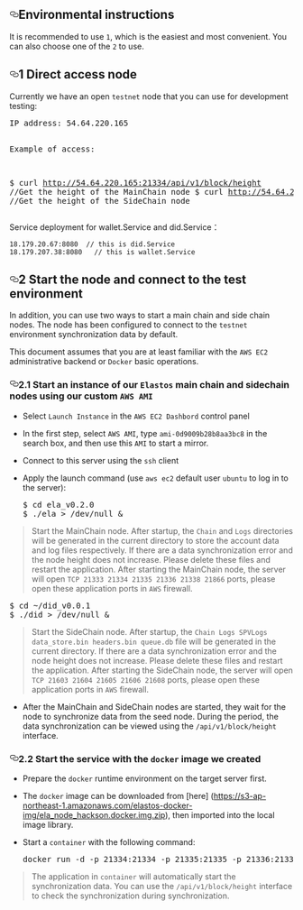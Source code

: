 <article class="markdown-body entry-content" itemprop="text"><h1><a id="user-content-environmental-instructions" class="anchor" aria-hidden="true" href="#environmental-instructions"><svg class="octicon octicon-link" viewBox="0 0 16 16" version="1.1" width="16" height="16" aria-hidden="true"><path fill-rule="evenodd" d="M4 9h1v1H4c-1.5 0-3-1.69-3-3.5S2.55 3 4 3h4c1.45 0 3 1.69 3 3.5 0 1.41-.91 2.72-2 3.25V8.59c.58-.45 1-1.27 1-2.09C10 5.22 8.98 4 8 4H4c-.98 0-2 1.22-2 2.5S3 9 4 9zm9-3h-1v1h1c1 0 2 1.22 2 2.5S13.98 12 13 12H9c-.98 0-2-1.22-2-2.5 0-.83.42-1.64 1-2.09V6.25c-1.09.53-2 1.84-2 3.25C6 11.31 7.55 13 9 13h4c1.45 0 3-1.69 3-3.5S14.5 6 13 6z"></path></svg></a>Environmental instructions</h1>
<p>It is recommended to use <code>1</code>, which is the easiest and most convenient. You can also choose one of the <code>2</code> to use.</p>
<h2><a id="user-content-1-direct-access-node" class="anchor" aria-hidden="true" href="#1-direct-access-node"><svg class="octicon octicon-link" viewBox="0 0 16 16" version="1.1" width="16" height="16" aria-hidden="true"><path fill-rule="evenodd" d="M4 9h1v1H4c-1.5 0-3-1.69-3-3.5S2.55 3 4 3h4c1.45 0 3 1.69 3 3.5 0 1.41-.91 2.72-2 3.25V8.59c.58-.45 1-1.27 1-2.09C10 5.22 8.98 4 8 4H4c-.98 0-2 1.22-2 2.5S3 9 4 9zm9-3h-1v1h1c1 0 2 1.22 2 2.5S13.98 12 13 12H9c-.98 0-2-1.22-2-2.5 0-.83.42-1.64 1-2.09V6.25c-1.09.53-2 1.84-2 3.25C6 11.31 7.55 13 9 13h4c1.45 0 3-1.69 3-3.5S14.5 6 13 6z"></path></svg></a>1 Direct access node</h2>
<p>Currently we have an open <code>testnet</code> node that you can use for development testing:</p>
<div class="highlight highlight-source-shell"><pre>IP address: 54.64.220.165

Example of access:

$ curl http://54.64.220.165:21334/api/v1/block/height    //Get the height of the MainChain node
$ curl http://54.64.220.165:21604/api/v1/block/height    //Get the height of the SideChain node</pre></div>
<p>Service deployment for wallet.Service and did.Service：</p>
<pre><code>18.179.20.67:8080  // this is did.Service
18.179.207.38:8080   // this is wallet.Service
</code></pre>
<h2><a id="user-content-2-start-the-node-and-connect-to-the-test-environment" class="anchor" aria-hidden="true" href="#2-start-the-node-and-connect-to-the-test-environment"><svg class="octicon octicon-link" viewBox="0 0 16 16" version="1.1" width="16" height="16" aria-hidden="true"><path fill-rule="evenodd" d="M4 9h1v1H4c-1.5 0-3-1.69-3-3.5S2.55 3 4 3h4c1.45 0 3 1.69 3 3.5 0 1.41-.91 2.72-2 3.25V8.59c.58-.45 1-1.27 1-2.09C10 5.22 8.98 4 8 4H4c-.98 0-2 1.22-2 2.5S3 9 4 9zm9-3h-1v1h1c1 0 2 1.22 2 2.5S13.98 12 13 12H9c-.98 0-2-1.22-2-2.5 0-.83.42-1.64 1-2.09V6.25c-1.09.53-2 1.84-2 3.25C6 11.31 7.55 13 9 13h4c1.45 0 3-1.69 3-3.5S14.5 6 13 6z"></path></svg></a>2 Start the node and connect to the test environment</h2>
<p>In addition, you can use two ways to start a main chain and side chain nodes. The node has been configured to connect to the <code>testnet</code> environment synchronization data by default.</p>
<p>This document assumes that you are at least familiar with the <code>AWS EC2</code> administrative backend or <code>Docker</code> basic operations.</p>
<h3><a id="user-content-21-start-an-instance-of-our-elastos-main-chain-and-sidechain-nodes-using-our-custom-aws-ami" class="anchor" aria-hidden="true" href="#21-start-an-instance-of-our-elastos-main-chain-and-sidechain-nodes-using-our-custom-aws-ami"><svg class="octicon octicon-link" viewBox="0 0 16 16" version="1.1" width="16" height="16" aria-hidden="true"><path fill-rule="evenodd" d="M4 9h1v1H4c-1.5 0-3-1.69-3-3.5S2.55 3 4 3h4c1.45 0 3 1.69 3 3.5 0 1.41-.91 2.72-2 3.25V8.59c.58-.45 1-1.27 1-2.09C10 5.22 8.98 4 8 4H4c-.98 0-2 1.22-2 2.5S3 9 4 9zm9-3h-1v1h1c1 0 2 1.22 2 2.5S13.98 12 13 12H9c-.98 0-2-1.22-2-2.5 0-.83.42-1.64 1-2.09V6.25c-1.09.53-2 1.84-2 3.25C6 11.31 7.55 13 9 13h4c1.45 0 3-1.69 3-3.5S14.5 6 13 6z"></path></svg></a>2.1 Start an instance of our <code>Elastos</code> main chain and sidechain nodes using our custom <code>AWS AMI</code></h3>
<ul>
<li>
<p>Select <code>Launch Instance</code> in the <code>AWS EC2 Dashbord</code> control panel</p>
</li>
<li>
<p>In the first step, select <code>AWS AMI</code>, type <code>ami-0d9009b28b8aa3bc8</code> in the search box, and then use this <code>AMI</code> to start a mirror.</p>
</li>
<li>
<p>Connect to this server using the <code>ssh</code> client</p>
</li>
<li>
<p>Apply the launch command (use <code>aws ec2</code> default user <code>ubuntu</code> to log in to the server):</p>
<div class="highlight highlight-source-shell"><pre>$ <span class="pl-c1">cd</span> ela_v0.2.0
$ ./ela <span class="pl-k">&gt;</span> /dev/null <span class="pl-k">&amp;</span></pre></div>
</li>
</ul>
<blockquote>
<p>Start the MainChain node. After startup, the <code>Chain</code> and <code>Logs</code> directories will be generated in the current directory to store the account data and log files respectively. If there are a data synchronization error and the node height does not increase. Please delete these files and restart the application.
After starting the MainChain node, the server will open <code>TCP 21333 21334 21335 21336 21338 21866</code> ports, please open these application ports in <code>AWS</code> firewall.</p>
</blockquote>
<div class="highlight highlight-source-shell"><pre>$ <span class="pl-c1">cd</span> <span class="pl-k">~</span>/did_v0.0.1
$ ./did <span class="pl-k">&gt;</span> /dev/null <span class="pl-k">&amp;</span></pre></div>
<blockquote>
<p>Start the SideChain node. After startup, the <code>Chain Logs SPVLogs data_store.bin headers.bin queue.db</code> file will be generated in the current directory. If there are a data synchronization error and the node height does not increase. Please delete these files and restart the application.
After starting the SideChain node, the server will open <code>TCP 21603 21604 21605 21606 21608</code> ports, please open these application ports in <code>AWS</code> firewall.</p>
</blockquote>
<ul>
<li>After the MainChain and SideChain nodes are started, they wait for the node to synchronize data from the seed node. During the period, the data synchronization can be viewed using the <code>/api/v1/block/height</code> interface.</li>
</ul>
<h3><a id="user-content-22-start-the-service-with-the-docker-image-we-created" class="anchor" aria-hidden="true" href="#22-start-the-service-with-the-docker-image-we-created"><svg class="octicon octicon-link" viewBox="0 0 16 16" version="1.1" width="16" height="16" aria-hidden="true"><path fill-rule="evenodd" d="M4 9h1v1H4c-1.5 0-3-1.69-3-3.5S2.55 3 4 3h4c1.45 0 3 1.69 3 3.5 0 1.41-.91 2.72-2 3.25V8.59c.58-.45 1-1.27 1-2.09C10 5.22 8.98 4 8 4H4c-.98 0-2 1.22-2 2.5S3 9 4 9zm9-3h-1v1h1c1 0 2 1.22 2 2.5S13.98 12 13 12H9c-.98 0-2-1.22-2-2.5 0-.83.42-1.64 1-2.09V6.25c-1.09.53-2 1.84-2 3.25C6 11.31 7.55 13 9 13h4c1.45 0 3-1.69 3-3.5S14.5 6 13 6z"></path></svg></a>2.2 Start the service with the <code>docker</code> image we created</h3>
<ul>
<li>
<p>Prepare the <code>docker</code> runtime environment on the target server first.</p>
</li>
<li>
<p>The <code>docker</code> image can be downloaded from [here] (<a href="https://s3-ap-northeast-1.amazonaws.com/elastos-docker-img/ela_node_hackson.docker.img.zip" rel="nofollow">https://s3-ap-northeast-1.amazonaws.com/elastos-docker-img/ela_node_hackson.docker.img.zip</a>), then imported into the local image library.</p>
</li>
<li>
<p>Start a <code>container</code> with the following command:</p>
<div class="highlight highlight-source-shell"><pre>docker run -d -p 21334:21334 -p 21335:21335 -p 21336:21336 -p 21338:21338 -p 21604:21604 -p 21605:21605 -p 21606:21606 -p 21608:21608 ela-node-did</pre></div>
</li>
</ul>
<blockquote>
<p>The application in <code>container</code> will automatically start the synchronization data. You can use the <code>/api/v1/block/height</code> interface to check the synchronization during synchronization.</p>
</blockquote>
</article>